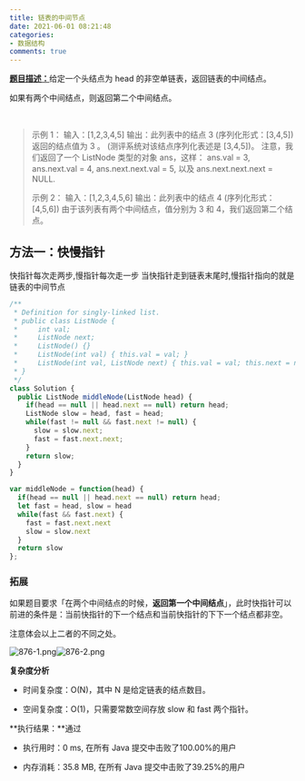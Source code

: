 ```yaml
---
title: 链表的中间节点
date: 2021-06-01 08:21:48
categories:
- 数据结构
comments: true
---
```


[**题目描述：**](https://leetcode-cn.com/problems/middle-of-the-linked-list/)给定一个头结点为 head 的非空单链表，返回链表的中间结点。

如果有两个中间结点，则返回第二个中间结点。

 <!-- more -->

> 示例 1：
> 输入：[1,2,3,4,5]
> 输出：此列表中的结点 3 (序列化形式：[3,4,5])
> 返回的结点值为 3 。 (测评系统对该结点序列化表述是 [3,4,5])。
> 注意，我们返回了一个 ListNode 类型的对象 ans，这样：
> ans.val = 3, ans.next.val = 4, ans.next.next.val = 5, 以及 ans.next.next.next = NULL.
>
> 示例 2：
> 输入：[1,2,3,4,5,6]
> 输出：此列表中的结点 4 (序列化形式：[4,5,6])
> 由于该列表有两个中间结点，值分别为 3 和 4，我们返回第二个结点。



## 方法一：快慢指针

快指针每次走两步,慢指针每次走一步
当快指针走到链表末尾时,慢指针指向的就是链表的中间节点
```js
/**
 * Definition for singly-linked list.
 * public class ListNode {
 *     int val;
 *     ListNode next;
 *     ListNode() {}
 *     ListNode(int val) { this.val = val; }
 *     ListNode(int val, ListNode next) { this.val = val; this.next = next; }
 * }
 */
class Solution {
  public ListNode middleNode(ListNode head) {
    if(head == null || head.next == null) return head;
    ListNode slow = head, fast = head;
    while(fast != null && fast.next != null) {
      slow = slow.next;
      fast = fast.next.next;
    }
    return slow;
  }
}

var middleNode = function(head) {
  if(head == null || head.next == null) return head;
  let fast = head, slow = head
  while(fast && fast.next) {
    fast = fast.next.next
    slow = slow.next
  }
  return slow
};
```

### 拓展

如果题目要求「在两个中间结点的时候，**返回第一个中间结点**」，此时快指针可以前进的条件是：当前快指针的下一个结点和当前快指针的下下一个结点都非空。

注意体会以上二者的不同之处。

![876-1.png](https://pic.leetcode-cn.com/2b7a4130111600cf615b5584b3cc7f863d289a9a7d43b90147c79f51f68a5aa6-876-1.png)![876-2.png](https://pic.leetcode-cn.com/5c3f88cc6b312b7193a6e071cef93ec5eb3070005af23cad22a11e10ea0aca3e-876-2.png)

**复杂度分析**

- 时间复杂度：O(N)，其中 N 是给定链表的结点数目。

- 空间复杂度：O(1)，只需要常数空间存放 slow 和 fast 两个指针。

**执行结果：**通过

- 执行用时：0 ms, 在所有 Java 提交中击败了100.00%的用户

- 内存消耗：35.8 MB, 在所有 Java 提交中击败了39.25%的用户
